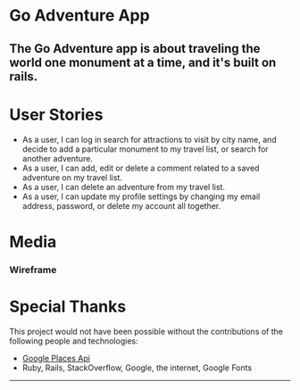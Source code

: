 # Go Adventure App
The Go Adventure app is about traveling the world one monument at a time, and it's built on rails. 
---
# User Stories
* As a user, I can log in search for attractions to visit by city name, and decide to add a particular monument to my travel list, or search for another adventure.
* As a user, I can add, edit or delete a comment related to a saved adventure on my travel list.
* As a user, I can delete an adventure from my travel list.
* As a user, I can update my profile settings by changing my email address, password, or delete my account all together.

# Media
### Wireframe
<!-- ![Wireframe](wireframe.jpg) -->


# Special Thanks
This project would not have been possible without the contributions of the following people and technologies:
* [Google Places Api ](https://developers.google.com/places/documentation/)
* Ruby, Rails, StackOverflow, Google, the internet, Google Fonts
---
